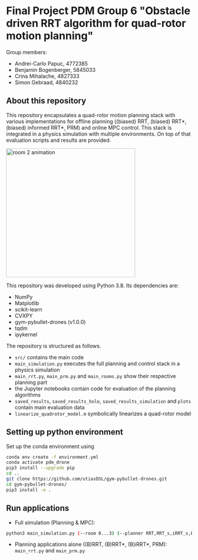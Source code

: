 # Final Project PDM Group 6 "Obstacle driven RRT algorithm for quad-rotor motion planning"
Group members:
- Andrei-Carlo Papuc, 4772385
- Benjamin Bogenberger, 5845033
- Crina Mihalache, 4827333
- Simon Gebraad, 4840232

## About this repository

This repository encapsulates a quad-rotor motion planning stack with various implementations for offline planning ((biased) RRT, (biased) RRT*, (biased) informed RRT*, PRM) and online MPC control. This stack is integrated in a physics simulation with multiple environments. On top of that evaluation scripts and results are provided.

<img src="saved_results_simulation/room_2_72-5percent.gif" alt="room 2 animation" width="350">

This repository was developed using Python 3.8. Its dependencies are:
- NumPy
- Matplotlib
- scikit-learn
- CVXPY
- gym-pybullet-drones (v1.0.0)
- tqdm
- ipykernel

The repository is structured as follows.
- `src/` contains the main code
- `main_simulation.py` executes the full planning and control stack in a physics simulation
- `main_rrt.py`, `main_prm.py` and `main_rooms.py` show their respective planning part
- the Jupyter notebooks contain code for evaluation of the planning algorithms
- `saved_results`, `saved_results_hole`, `saved_results_simulation` and `plots` contain main evaluation data
- `linearize_quadrotor_model.m` symbolically linearizes a quad-rotor model

## Setting up python environment

Set up the conda environment using
``` bash
conda env create -f environment.yml
conda activate pdm_drone
pip3 install --upgrade pip
cd ..
git clone https://github.com/utiasDSL/gym-pybullet-drones.git
cd gym-pybullet-drones/
pip3 install -e .
```

## Run applications

- Full simulation (Planning & MPC):
``` bash
python3 main_simulation.py (--room 0...3) (--planner RRT,RRT_s,iRRT_s,PRM)
```
- Planning applications alone ((B)RRT, (B)RRT*, (B)iRRT*, PRM): `main_rrt.py` and `main_prm.py`
